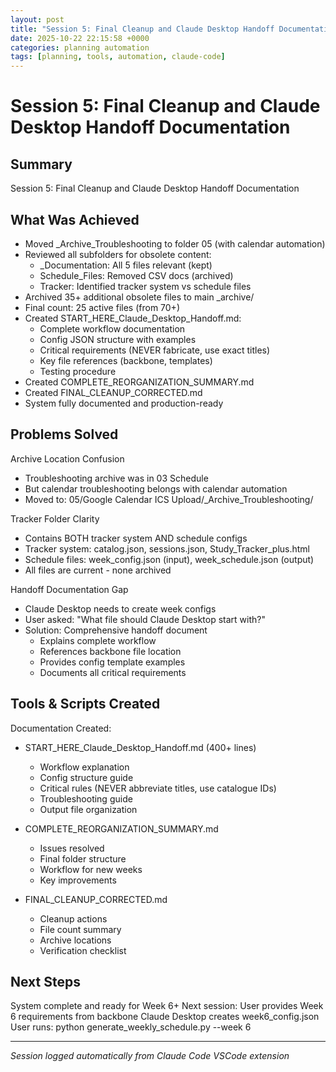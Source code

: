 ```yaml
---
layout: post
title: "Session 5: Final Cleanup and Claude Desktop Handoff Documentation"
date: 2025-10-22 22:15:58 +0000
categories: planning automation
tags: [planning, tools, automation, claude-code]
---
```


# Session 5: Final Cleanup and Claude Desktop Handoff Documentation

## Summary
Session 5: Final Cleanup and Claude Desktop Handoff Documentation

## What Was Achieved
- Moved _Archive_Troubleshooting to folder 05 (with calendar automation)
- Reviewed all subfolders for obsolete content:
  * _Documentation: All 5 files relevant (kept)
  * Schedule_Files: Removed CSV docs (archived)
  * Tracker: Identified tracker system vs schedule files
- Archived 35+ additional obsolete files to main _archive/
- Final count: 25 active files (from 70+)
- Created START_HERE_Claude_Desktop_Handoff.md:
  * Complete workflow documentation
  * Config JSON structure with examples
  * Critical requirements (NEVER fabricate, use exact titles)
  * Key file references (backbone, templates)
  * Testing procedure
- Created COMPLETE_REORGANIZATION_SUMMARY.md
- Created FINAL_CLEANUP_CORRECTED.md
- System fully documented and production-ready

## Problems Solved
Archive Location Confusion
- Troubleshooting archive was in 03 Schedule
- But calendar troubleshooting belongs with calendar automation
- Moved to: 05/Google Calendar ICS Upload/_Archive_Troubleshooting/

Tracker Folder Clarity
- Contains BOTH tracker system AND schedule configs
- Tracker system: catalog.json, sessions.json, Study_Tracker_plus.html
- Schedule files: week<N>_config.json (input), week<N>_schedule.json (output)
- All files are current - none archived

Handoff Documentation Gap
- Claude Desktop needs to create week configs
- User asked: "What file should Claude Desktop start with?"
- Solution: Comprehensive handoff document
  * Explains complete workflow
  * References backbone file location
  * Provides config template examples
  * Documents all critical requirements

## Tools & Scripts Created
Documentation Created:
- START_HERE_Claude_Desktop_Handoff.md (400+ lines)
  * Workflow explanation
  * Config structure guide
  * Critical rules (NEVER abbreviate titles, use catalogue IDs)
  * Troubleshooting guide
  * Output file organization
  
- COMPLETE_REORGANIZATION_SUMMARY.md
  * Issues resolved
  * Final folder structure
  * Workflow for new weeks
  * Key improvements

- FINAL_CLEANUP_CORRECTED.md
  * Cleanup actions
  * File count summary
  * Archive locations
  * Verification checklist

## Next Steps
System complete and ready for Week 6+
Next session: User provides Week 6 requirements from backbone
Claude Desktop creates week6_config.json
User runs: python generate_weekly_schedule.py --week 6

---
*Session logged automatically from Claude Code VSCode extension*
